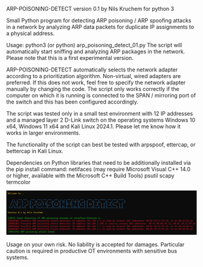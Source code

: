 ARP-POISONING-DETECT version 0.1 by Nils Kruchem for python 3

Small Python program for detecting ARP poisoning / ARP spoofing attacks in a network by analyzing ARP data packets for duplicate IP assignments to a physical address.

Usage: python3 (or python) arp_poisoning_detect_01.py
The script will automatically start sniffing and analyzing ARP packages in the network.
Please note that this is a first experimental version.

ARP-POISONING-DETECT automatically selects the network adapter according to a prioritization algorithm. Non-virtual, wired adapters are preferred. If this does not work, feel free to specify the network adapter manually by changing the code.
The script only works correctly if the computer on which it is running is connected to the SPAN / mirroring port of the switch and this has been configured accordingly.

The script was tested only in a small test environment with 12 IP addresses and a managed layer 2 D-Link switch on the operating systems Windows 10 x64, Windows 11 x64 and Kali Linux 2024.1.
Please let me know how it works in larger environments.

The functionality of the script can best be tested with arpspoof, ettercap, or bettercap in Kali Linux.

Dependencies on Python libraries that need to be additionally installed via the pip install command:
netifaces (may require Microsoft Visual C++ 14.0 or higher, available with the Microsoft C++ Build Tools)
psutil
scapy
termcolor

![Detection of an ARP poisoning attack with ettercap after re-arping the targets.](arp_poisoning_detect_01_screenshot.jpg)

Usage on your own risk.
No liability is accepted for damages.
Particular caution is required in productive OT environments with sensitive bus systems.
